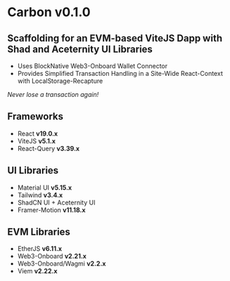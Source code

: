 # Carbon v0.1.0

## Scaffolding for an EVM-based ViteJS Dapp with Shad and Aceternity UI Libraries

- Uses BlockNative Web3-Onboard Wallet Connector
- Provides Simplified Transaction Handling in a Site-Wide React-Context with LocalStorage-Recapture

*Never lose a transaction again!*

## Frameworks
- React **v19.0.x**
- ViteJS **v5.1.x**
- React-Query **v3.39.x**

## UI Libraries
- Material UI **v5.15.x**
- Tailwind **v3.4.x**
- ShadCN UI + Aceternity UI
- Framer-Motion **v11.18.x**

## EVM Libraries
- EtherJS **v6.11.x**
- Web3-Onboard **v2.21.x**
- Web3-Onboard/Wagmi **v2.2.x**
- Viem **v2.22.x**

